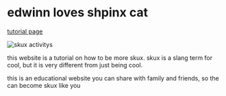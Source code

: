 <html>

<head>



<link rel='stylesheet' href='style2.css' type='text/css'/>
      


</head>

  <body>    
        
<h1>edwinn loves shpinx cat</h1>


<a href="https://skuxdlx.github.io/edwinnsphinxcat/"> tutorial page </a>

<img src="https://www.valleyprofile.co.nz/wp-content/uploads/2022/05/P1-VALLEY-PROFILE-Martina-Dairy-Ram-raid-WEB.jpg" alt="skux activitys">

<p> this website is a tutorial on how to be more skux. skux is a slang term for cool, but it is very different from just being cool.</p>

<p>this is an educational website you can share with family and friends, so the can become skux like you</p>





</body>

</html>



